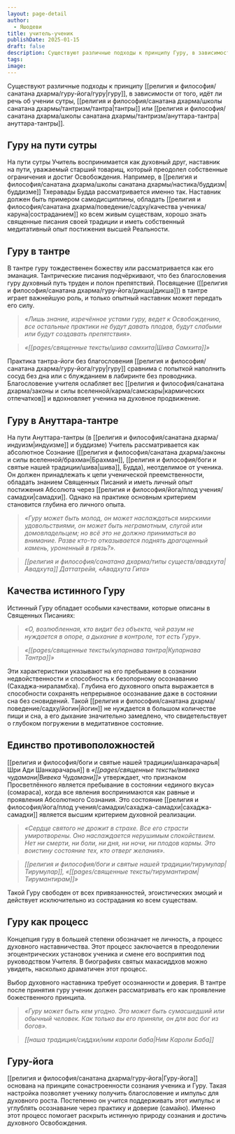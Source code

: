 ```yaml
---
layout: page-detail
author:
  - Яшодеви
title: учитель-ученик
publishDate: 2025-01-15
draft: false
description: Существуют различные подходы к принципу Гуру, в зависимости от того, идёт ли речь об учении сутры, тантры или ануттара-тантры.
tags: 
image:
---
```

Существуют различные подходы к принципу [[религия и философия/санатана дхарма/гуру-йога/гуру|гуру]], в зависимости от того, идёт ли речь об учении сутры, [[религия и философия/санатана дхарма/школы санатана дхармы/тантризм/тантра|тантры]] или [[религия и философия/санатана дхарма/школы санатана дхармы/тантризм/ануттара-тантра|ануттара-тантры]].
## Гуру на пути сутры
На пути сутры Учитель воспринимается как духовный друг, наставник на пути, уважаемый старший товарищ, который преодолел собственные ограничения и достиг Освобождения. Например, в [[религия и философия/санатана дхарма/школы санатана дхармы/настика/буддизм|буддизме]] Тхеравады Будда рассматривается именно так. Наставник должен быть примером самодисциплины, обладать [[религия и философия/санатана дхарма/поведение/садху/качества ученика/каруна|состраданием]] ко всем живым существам, хорошо знать священные писания своей традиции и иметь собственный медитативный опыт постижения высшей Реальности.

## Гуру в тантре
В тантре гуру тождественен божеству или рассматривается как его эманация. Тантрические писания подчёркивают, что без благословения гуру духовный путь труден и полон препятствий. Посвящение ([[религия и философия/санатана дхарма/гуру-йога/дикша|дикша]]) в тантре играет важнейшую роль, и только опытный наставник может передать его силу.

>*«Лишь знание, изречённое устами гуру, ведет к Освобождению, все остальные практики не будут давать плодов, будут слабыми или будут создавать препятствия».*

>*«[[pages/священные тексты/шива самхита|Шива Самхита]]»*

Практика тантра-йоги без благословения [[религия и философия/санатана дхарма/гуру-йога/гуру|гуру]] сравнима с попыткой наполнить сосуд без дна или с блужданием в лабиринте без проводника. Благословение учителя ослабляет вес [[религия и философия/санатана дхарма/законы и силы вселенной/карма/самскары|кармических отпечатков]] и вдохновляет ученика на духовное продвижение.

## Гуру в Ануттара-тантре
На пути Ануттара-тантры (в [[религия и философия/санатана дхарма/индуизм|индуизме]] и буддизме) Учитель рассматривается как абсолютное Сознание ([[религия и философия/санатана дхарма/законы и силы вселенной/брахман|Брахман]], [[религия и философия/боги и святые нашей традиции/шива|шива]], Будда), неотделимое от ученика. Он должен принадлежать к цепи ученической преемственности, обладать знанием Священных Писаний и иметь личный опыт постижения Абсолюта через [[религия и философия/йога/плод учения/самадхи|самадхи]]. Однако на практике основным критерием становится глубина его личного опыта.

>*«Гуру может быть молод, он может наслаждаться мирскими удовольствиями, он может быть неграмотным, слугой или домовладельцем; но всё это не должно приниматься во внимание. Разве кто-то отказывается поднять драгоценный камень, уроненный в грязь?».*

>*[[религия и философия/санатана дхарма/типы существ/авадхута|Авадхута]] Даттатрейя, «Авадхута Гита»*

## Качества истинного Гуру
Истинный Гуру обладает особыми качествами, которые описаны в Священных Писаниях:

>*«О, возлюбленная, кто видит без объекта, чей разум не нуждается в опоре, а дыхание в контроле, тот есть Гуру».*

>*«[[pages/священные тексты/куларнава тантра|Куларнава Тантра]]»*

Эти характеристики указывают на его пребывание в сознании недвойственности и способность к безопорному осознаванию (Сахаджа-нираламбха). Глубина его духовного опыта выражается в способности сохранять непрерывное осознавание даже в состоянии сна без сновидений. Такой [[религия и философия/санатана дхарма/поведение/садху/йогин|йогин]] не нуждается в большом количестве пищи и сна, а его дыхание значительно замедлено, что свидетельствует о глубоком погружении в медитативное состояние.

## Единство противоположностей
[[религия и философия/боги и святые нашей традиции/шанкарачарья|Шри Ади Шанкарачарья]] в _«[[pages/священные тексты/вивека чудамани|Вивека Чудамани]]»_ утверждает, что признаком Просветлённого является пребывание в состоянии «единого вкуса» (сомараса), когда все явления воспринимаются как равные и проявления Абсолютного Сознания. Это состояние [[религия и философия/йога/плод учения/самадхи/сахаджа-самадхи|сахаджа-самадхи]] является высшим критерием духовной реализации.

>*«Сердце святого не дрожит в страхе. Все его страсти умиротворены. Оно наслаждается нерушимым спокойствием. Нет ни смерти, ни боли, ни дня, ни ночи, ни плодов кармы. Это воистину состояние тех, кто отверг желания».*

>*[[религия и философия/боги и святые нашей традиции/тирумулар|Тирумулар]], «[[pages/священные тексты/тирумантирам|Тирумантирам]]»*

Такой Гуру свободен от всех привязанностей, эгоистических эмоций и действует исключительно из сострадания ко всем существам.

## Гуру как процесс
Концепция гуру в большей степени обозначает не личность, а процесс духовного наставничества. Этот процесс заключается в преодолении эгоцентрических установок ученика и смене его восприятия под руководством Учителя. В биографиях святых махасиддхов можно увидеть, насколько драматичен этот процесс.

Выбор духовного наставника требует осознанности и доверия. В тантре после принятия гуру ученик должен рассматривать его как проявление божественного принципа.

>*«Гуру может быть кем угодно. Это может быть сумасшедший или обычный человек. Как только вы его приняли, он для вас бог из богов».*

>*[[наша традиция/сиддхи/ним кароли баба|Ним Кароли Баба]]*

## Гуру-йога
[[религия и философия/санатана дхарма/гуру-йога|Гуру-йога]] основана на принципе сонастроенности сознания ученика и Гуру. Такая настройка позволяет ученику получить благословение и импульс для духовного роста. Постепенно он учится поддерживать этот импульс и углублять осознавание через практику и доверие (самайю). Именно этот процесс помогает раскрыть истинную природу сознания и достичь духовного Освобождения.